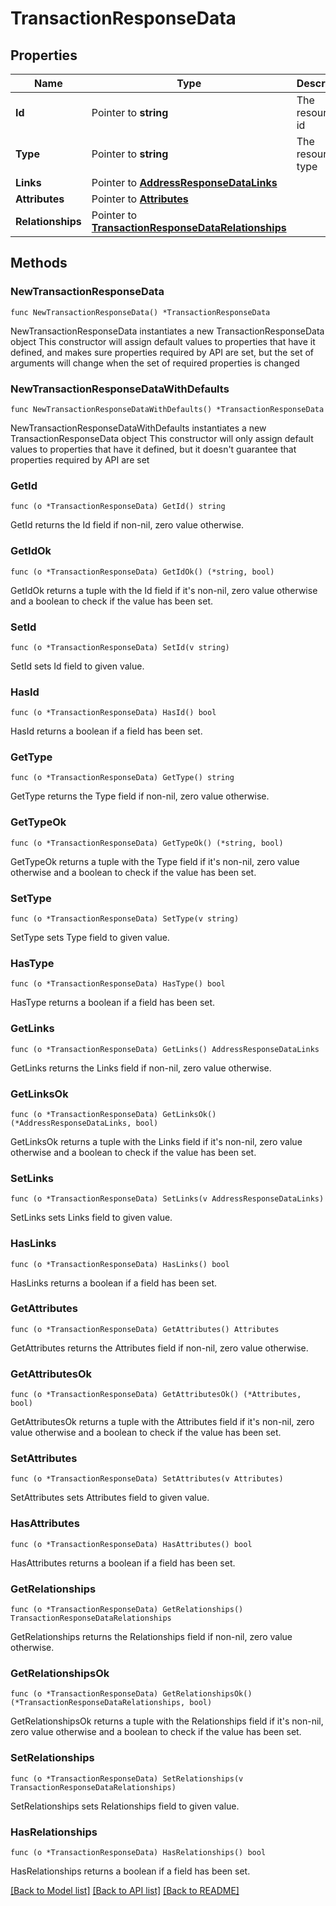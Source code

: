 # TransactionResponseData

## Properties

Name | Type | Description | Notes
------------ | ------------- | ------------- | -------------
**Id** | Pointer to **string** | The resource&#39;s id | [optional] 
**Type** | Pointer to **string** | The resource&#39;s type | [optional] 
**Links** | Pointer to [**AddressResponseDataLinks**](AddressResponseDataLinks.md) |  | [optional] 
**Attributes** | Pointer to [**Attributes**](Attributes.md) |  | [optional] 
**Relationships** | Pointer to [**TransactionResponseDataRelationships**](TransactionResponseDataRelationships.md) |  | [optional] 

## Methods

### NewTransactionResponseData

`func NewTransactionResponseData() *TransactionResponseData`

NewTransactionResponseData instantiates a new TransactionResponseData object
This constructor will assign default values to properties that have it defined,
and makes sure properties required by API are set, but the set of arguments
will change when the set of required properties is changed

### NewTransactionResponseDataWithDefaults

`func NewTransactionResponseDataWithDefaults() *TransactionResponseData`

NewTransactionResponseDataWithDefaults instantiates a new TransactionResponseData object
This constructor will only assign default values to properties that have it defined,
but it doesn't guarantee that properties required by API are set

### GetId

`func (o *TransactionResponseData) GetId() string`

GetId returns the Id field if non-nil, zero value otherwise.

### GetIdOk

`func (o *TransactionResponseData) GetIdOk() (*string, bool)`

GetIdOk returns a tuple with the Id field if it's non-nil, zero value otherwise
and a boolean to check if the value has been set.

### SetId

`func (o *TransactionResponseData) SetId(v string)`

SetId sets Id field to given value.

### HasId

`func (o *TransactionResponseData) HasId() bool`

HasId returns a boolean if a field has been set.

### GetType

`func (o *TransactionResponseData) GetType() string`

GetType returns the Type field if non-nil, zero value otherwise.

### GetTypeOk

`func (o *TransactionResponseData) GetTypeOk() (*string, bool)`

GetTypeOk returns a tuple with the Type field if it's non-nil, zero value otherwise
and a boolean to check if the value has been set.

### SetType

`func (o *TransactionResponseData) SetType(v string)`

SetType sets Type field to given value.

### HasType

`func (o *TransactionResponseData) HasType() bool`

HasType returns a boolean if a field has been set.

### GetLinks

`func (o *TransactionResponseData) GetLinks() AddressResponseDataLinks`

GetLinks returns the Links field if non-nil, zero value otherwise.

### GetLinksOk

`func (o *TransactionResponseData) GetLinksOk() (*AddressResponseDataLinks, bool)`

GetLinksOk returns a tuple with the Links field if it's non-nil, zero value otherwise
and a boolean to check if the value has been set.

### SetLinks

`func (o *TransactionResponseData) SetLinks(v AddressResponseDataLinks)`

SetLinks sets Links field to given value.

### HasLinks

`func (o *TransactionResponseData) HasLinks() bool`

HasLinks returns a boolean if a field has been set.

### GetAttributes

`func (o *TransactionResponseData) GetAttributes() Attributes`

GetAttributes returns the Attributes field if non-nil, zero value otherwise.

### GetAttributesOk

`func (o *TransactionResponseData) GetAttributesOk() (*Attributes, bool)`

GetAttributesOk returns a tuple with the Attributes field if it's non-nil, zero value otherwise
and a boolean to check if the value has been set.

### SetAttributes

`func (o *TransactionResponseData) SetAttributes(v Attributes)`

SetAttributes sets Attributes field to given value.

### HasAttributes

`func (o *TransactionResponseData) HasAttributes() bool`

HasAttributes returns a boolean if a field has been set.

### GetRelationships

`func (o *TransactionResponseData) GetRelationships() TransactionResponseDataRelationships`

GetRelationships returns the Relationships field if non-nil, zero value otherwise.

### GetRelationshipsOk

`func (o *TransactionResponseData) GetRelationshipsOk() (*TransactionResponseDataRelationships, bool)`

GetRelationshipsOk returns a tuple with the Relationships field if it's non-nil, zero value otherwise
and a boolean to check if the value has been set.

### SetRelationships

`func (o *TransactionResponseData) SetRelationships(v TransactionResponseDataRelationships)`

SetRelationships sets Relationships field to given value.

### HasRelationships

`func (o *TransactionResponseData) HasRelationships() bool`

HasRelationships returns a boolean if a field has been set.


[[Back to Model list]](../README.md#documentation-for-models) [[Back to API list]](../README.md#documentation-for-api-endpoints) [[Back to README]](../README.md)


